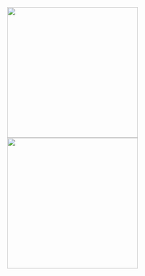 <div align="center">
    <img src="/screenshots/device-2019-03-13-160428.png" width="300px"</img> 
    <img src="/screenshots/device-2019-03-13-160449.png" width="300px"</img> 
</div>
